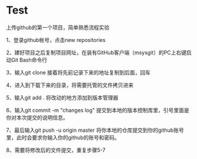 # Test
上传github的第一个项目，简单熟悉流程实验

1、登录github帐号，点击new repositories 

2、建好项目之后复制项目网址，在装有GitHub客户端（msysgit）的PC上右键启动Git Bash命令行	

3、输入git  clone  接着将先前记录下来的地址复制到后面，回车

4、进入到下载下来的目录，将需要托管的文件拷贝进来

5、输入git add .    将改动的地方添加到版本管理器

6、输入git  commit -m "changes log"  提交到本地的版本控制库里，引号里面是你对本次提交的说明信息。

7、最后输入git push -u origin master  将你本地的仓库提交到你的github账号里，此时会要求你输入你的github的账号和密码。

8、需要将修改后的文件提交，重复步骤5-7



